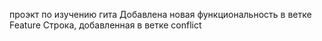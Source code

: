 проэкт по изучению гита
Добавлена новая функциональность в ветке Feature
Строка, добавленная в ветке conflict
